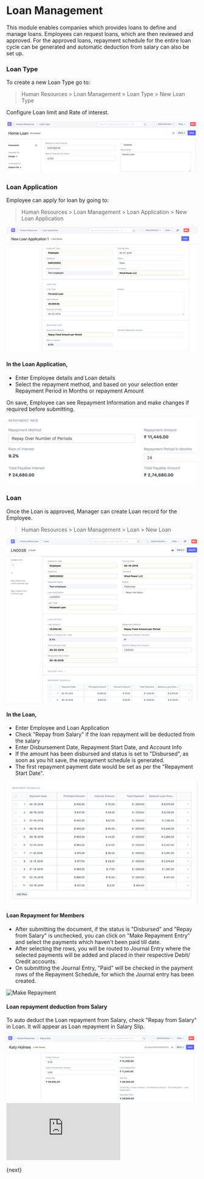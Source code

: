 <!-- add-breadcrumbs -->
# Loan Management
This module enables companies which provides loans to define and manage loans.
Employees can request loans, which are then reviewed and approved. For the approved loans, 
repayment schedule for the entire loan cycle can be generated and automatic deduction from salary can also be set up. 

### Loan Type
To create a new Loan Type go to:

> Human Resources > Loan Management > Loan Type > New Loan Type

Configure Loan limit and Rate of interest.

<img class="screenshot" alt="Loan Type" src="./assets/loan-type.png">

### Loan Application

Employee can apply for loan by going to:

> Human Resources > Loan Management > Loan Application > New Loan Application

<img class="screenshot" alt="Loan Application" src="./assets/loan-application.png">

#### In the Loan Application,

  * Enter Employee details and Loan details
  * Select the repayment method, and based on your selection enter Repayment Period in Months or repayment Amount
  
On save, Employee can see Repayment Information and make changes if required before submitting.

<img class="screenshot" alt="Loan Application" src="./assets/repayment-info.png">

### Loan

Once the Loan is approved, Manager can create Loan record for the Employee.

> Human Resources > Loan Management > Loan > New Loan

<img class="screenshot" alt="Loan Application" src="./assets/loan.png">

#### In the Loan,

 * Enter Employee and Loan Application
 * Check "Repay from Salary" if the loan repayment will be deducted from the salary
 * Enter Disbursement Date, Repayment Start Date, and Account Info
 * If the amount has been disbursed and status is set to "Disbursed", as soon as you hit save, the repayment schedule is generated.
 * The first repayment payment date would be set as per the "Repayment Start Date".  
 
<img class="screenshot" alt="repayment Schedule" src="./assets/repayment-schedule.png">

#### Loan Repayment for Members

* After submitting the document, if the status is "Disbursed" and "Repay from Salary" is unchecked, you can click on "Make Repayment Entry" and select the payments which haven't been paid till date.
* After selecting the rows, you will be routed to Journal Entry where the selected payments will be added and placed in their respective Debit/ Credit accounts.
* On submitting the Journal Entry, "Paid" will be checked in the payment rows of the Repayment Schedule, for which the Journal entry has been created.

<img class="screenshot" alt="Make Repayment" src="./assets/loan-repayment.gif">

#### Loan repayment deduction from Salary

To auto deduct the Loan repayment from Salary, check "Repay from Salary" in Loan. It will appear as Loan repayment in Salary Slip.

<img class="screenshot" alt="Salary Slip" src="./assets/loan-repayment-salary-slip.png">

<div class="embed-container">
  <iframe src="https://www.youtube.com/embed/IUM0t7t4zFU?rel=0" frameborder="0" allow="autoplay; encrypted-media" allowfullscreen>
  </iframe>
</div>

{next}